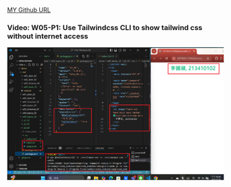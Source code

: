 [MY Github URL](https://github.com/apple550678/1132-1N-demo-02)

### Video: W05-P1: Use Tailwindcss CLI to show tailwind css without internet access

![](w05-p1.png)

```

```
